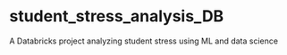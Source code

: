 # student_stress_analysis_DB
A Databricks project analyzing student stress using ML and data science
